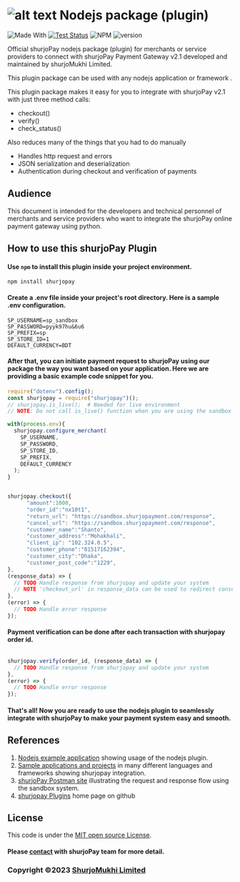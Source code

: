 # ![alt text](https://shurjopay.com.bd/dev/images/shurjoPay.png) Nodejs package (plugin)

![Made With](https://badgen.net/badge/Made%20with/javascript)
[![Test Status](https://github.com/rust-random/rand/workflows/Tests/badge.svg?event=push)]()
![NPM](https://img.shields.io/npm/l/sp-plugin)
![version](https://badgen.net/npm/v/shurjopay)

Official shurjoPay nodejs package (plugin) for merchants or service providers to connect with shurjoPay Payment Gateway v2.1 developed and maintained by shurjoMukhi Limited.

This plugin package can be used with any nodejs application or framework .

This plugin package makes it easy for you to integrate with shurjoPay v2.1 with just three method calls:

- checkout()
- verify()
- check_status()

Also reduces many of the things that you had to do manually

- Handles http request and errors
- JSON serialization and deserialization
- Authentication during checkout and verification of payments

## Audience

This document is intended for the developers and technical personnel of merchants and service providers who want to integrate the shurjoPay online payment gateway using python.

## How to use this shurjoPay Plugin

#### Use `npm` to install this plugin inside your project environment.

```
npm install shurjopay
```

#### Create a .env file inside your project's root directory. Here is a sample .env configuration.

```
SP_USERNAME=sp_sandbox
SP_PASSWORD=pyyk97hu&6u6
SP_PREFIX=sp
SP_STORE_ID=1
DEFAULT_CURRENCY=BDT
```

#### After that, you can initiate payment request to shurjoPay using our package the way you want based on your application. Here we are providing a basic example code snippet for you.

```JavaScript
require("dotenv").config();
const shurjopay = require("shurjopay")();
// shurjopay.is_live();  # Needed for live environment
// NOTE: Do not call is_live() function when you are using the sandbox environment

with(process.env){
  shurjopay.configure_merchant(
    SP_USERNAME,
    SP_PASSWORD,
    SP_STORE_ID,
    SP_PREFIX,
    DEFAULT_CURRENCY
  );
}
```

```JavaScript

shurjopay.checkout({
      "amount":1000,
      "order_id":"nx10t1",
      "return_url": "https://sandbox.shurjopayment.com/response",
      "cancel_url": "https://sandbox.shurjopayment.com/response",
      "customer_name":"Shanto",
      "customer_address":"Mohakhali",
      "client_ip": "102.324.0.5",
      "customer_phone":"01517162394",
      "customer_city":"Dhaka",
      "customer_post_code":"1229",
},
(response_data) => {
  // TODO Handle response from shurjopay and update your system
  // NOTE 'checkout_url' in response_data can be used to redirect consumers to shurjopay landing page
},
(error) => {
  // TODO Handle error response
});

```

#### Payment verification can be done after each transaction with shurjopay order id.

```JavaScript

shurjopay.verify(order_id, (response_data) => {
  // TODO Handle response from shurjopay and update your system
},
(error) => {
  // TODO Handle error response
});

```

#### That's all! Now you are ready to use the nodejs plugin to seamlessly integrate with shurjoPay to make your payment system easy and smooth.

## References

1. [Nodejs example application](https://github.com/shurjopay-plugins/sp-plugin-usage-examples/tree/main/node-app-node-plugin) showing usage of the nodejs plugin.
2. [Sample applications and projects](https://github.com/shurjopay-plugins/sp-plugin-usage-examples) in many different languages and frameworks showing shurjopay integration.
3. [shurjoPay Postman site](https://documenter.getpostman.com/view/6335853/U16dS8ig) illustrating the request and response flow using the sandbox system.
4. [shurjopay Plugins](https://github.com/shurjopay-plugins) home page on github

## License

This code is under the [MIT open source License](LICENSE).

#### Please [contact](https://shurjopay.com.bd/#contacts) with shurjoPay team for more detail.

### Copyright ©️2023 [ShurjoMukhi Limited](https://shurjopay.com.bd/)

